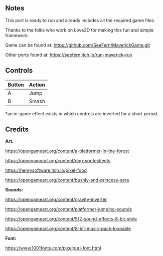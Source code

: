 ## Notes

This port is ready to run and already includes all the required game files.

Thanks to the folks who work on Love2D for making this fun and simple framework.

Game can be found at: https://github.com/SeeFern/MaverickGame.git

Other ports found at: https://seefern.itch.io/run-maverick-run

## Controls

| Button | Action |
|--|--| 
|A|Jump|
|B|Smash|
*an in-game effect exists in which controls are inverted for a short period.


## Credits

**Art:**

https://opengameart.org/content/a-platformer-in-the-forest

https://opengameart.org/content/dog-spritesheets

https://henrysoftware.itch.io/pixel-food

https://opengameart.org/content/bushly-and-princess-sera


**Sounds:**

https://opengameart.org/content/gravity-inverter

https://opengameart.org/content/platformer-jumping-sounds

https://opengameart.org/content/512-sound-effects-8-bit-style

https://opengameart.org/content/8-bit-music-pack-loopable

**Font:**

https://www.1001fonts.com/pixelpurl-font.html
